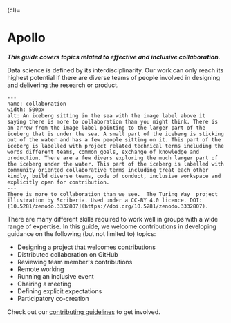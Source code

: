 (cl)=
# Apollo

***This guide covers topics related to effective and inclusive collaboration.***

Data science is defined by its interdisciplinarity.
Our work can only reach its highest potential if there are diverse teams of people involved in designing and delivering the research or product.

```{figure} ../figures/collaboration.*
---
name: collaboration
width: 500px
alt: An iceberg sitting in the sea with the image label above it saying there is more to collaboration than you might think. There is an arrow from the image label pointing to the larger part of the iceberg that is under the sea. A small part of the iceberg is sticking out of the water and has a few people sitting on it. This part of the iceberg is labelled with project related technical terms including the words different teams, common goals, exchange of knowledge and production. There are a few divers exploring the much larger part of the iceberg under the water. This part of the iceberg is labelled with community oriented collaborative terms including treat each other kindly, build diverse teams, code of conduct, inclusive workspace and explicitly open for contribution.
---
There is more to collaboration than we see. _The Turing Way_ project illustration by Scriberia. Used under a CC-BY 4.0 licence. DOI: [10.5281/zenodo.3332807](https://doi.org/10.5281/zenodo.3332807).
```

There are many different skills required to work well in groups with a wide range of expertise.
In this guide, we welcome contributions in developing guidance on the following (but not limited to) topics:

* Designing a project that welcomes contributions
* Distributed collaboration on GitHub
* Reviewing team member's contributions
* Remote working
* Running an inclusive event
* Chairing a meeting
* Defining explicit expectations
* Participatory co-creation

Check out our [contributing guidelines](https://github.com/the-turing-way/the-turing-way/blob/main/CONTRIBUTING.md) to get involved.
